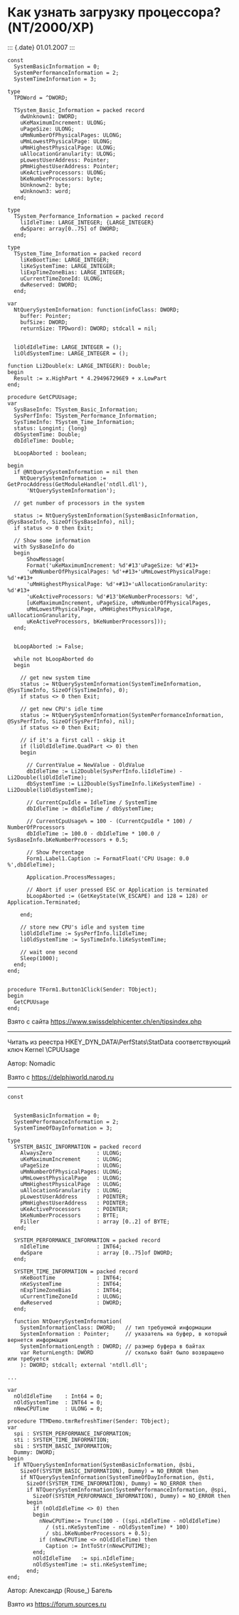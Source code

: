 Как узнать загрузку процессора? (NT/2000/XP)
============================================

::: {.date}
01.01.2007
:::

    const 
      SystemBasicInformation = 0; 
      SystemPerformanceInformation = 2; 
      SystemTimeInformation = 3; 
     
    type 
      TPDWord = ^DWORD; 
     
      TSystem_Basic_Information = packed record 
        dwUnknown1: DWORD; 
        uKeMaximumIncrement: ULONG; 
        uPageSize: ULONG; 
        uMmNumberOfPhysicalPages: ULONG; 
        uMmLowestPhysicalPage: ULONG; 
        uMmHighestPhysicalPage: ULONG; 
        uAllocationGranularity: ULONG; 
        pLowestUserAddress: Pointer; 
        pMmHighestUserAddress: Pointer; 
        uKeActiveProcessors: ULONG; 
        bKeNumberProcessors: byte; 
        bUnknown2: byte; 
        wUnknown3: word; 
      end; 
     
    type 
      TSystem_Performance_Information = packed record 
        liIdleTime: LARGE_INTEGER; {LARGE_INTEGER} 
        dwSpare: array[0..75] of DWORD; 
      end; 
     
    type 
      TSystem_Time_Information = packed record 
        liKeBootTime: LARGE_INTEGER; 
        liKeSystemTime: LARGE_INTEGER; 
        liExpTimeZoneBias: LARGE_INTEGER; 
        uCurrentTimeZoneId: ULONG; 
        dwReserved: DWORD; 
      end; 
     
    var 
      NtQuerySystemInformation: function(infoClass: DWORD; 
        buffer: Pointer; 
        bufSize: DWORD; 
        returnSize: TPDword): DWORD; stdcall = nil; 
     
     
      liOldIdleTime: LARGE_INTEGER = (); 
      liOldSystemTime: LARGE_INTEGER = (); 
     
    function Li2Double(x: LARGE_INTEGER): Double; 
    begin 
      Result := x.HighPart * 4.294967296E9 + x.LowPart 
    end; 
     
    procedure GetCPUUsage; 
    var 
      SysBaseInfo: TSystem_Basic_Information; 
      SysPerfInfo: TSystem_Performance_Information; 
      SysTimeInfo: TSystem_Time_Information; 
      status: Longint; {long} 
      dbSystemTime: Double; 
      dbIdleTime: Double; 
     
      bLoopAborted : boolean; 
     
    begin 
      if @NtQuerySystemInformation = nil then 
        NtQuerySystemInformation := GetProcAddress(GetModuleHandle('ntdll.dll'), 
          'NtQuerySystemInformation'); 
     
      // get number of processors in the system 
     
      status := NtQuerySystemInformation(SystemBasicInformation, @SysBaseInfo, SizeOf(SysBaseInfo), nil); 
      if status <> 0 then Exit; 
     
      // Show some information 
      with SysBaseInfo do 
      begin 
          ShowMessage( 
          Format('uKeMaximumIncrement: %d'#13'uPageSize: %d'#13+ 
          'uMmNumberOfPhysicalPages: %d'+#13+'uMmLowestPhysicalPage: %d'+#13+ 
          'uMmHighestPhysicalPage: %d'+#13+'uAllocationGranularity: %d'#13+ 
          'uKeActiveProcessors: %d'#13'bKeNumberProcessors: %d', 
          [uKeMaximumIncrement, uPageSize, uMmNumberOfPhysicalPages, 
          uMmLowestPhysicalPage, uMmHighestPhysicalPage, uAllocationGranularity, 
          uKeActiveProcessors, bKeNumberProcessors])); 
      end; 
     
     
      bLoopAborted := False; 
     
      while not bLoopAborted do 
      begin 
     
        // get new system time 
        status := NtQuerySystemInformation(SystemTimeInformation, @SysTimeInfo, SizeOf(SysTimeInfo), 0); 
        if status <> 0 then Exit; 
     
        // get new CPU's idle time 
        status := NtQuerySystemInformation(SystemPerformanceInformation, @SysPerfInfo, SizeOf(SysPerfInfo), nil); 
        if status <> 0 then Exit; 
     
        // if it's a first call - skip it 
        if (liOldIdleTime.QuadPart <> 0) then 
        begin 
     
          // CurrentValue = NewValue - OldValue 
          dbIdleTime := Li2Double(SysPerfInfo.liIdleTime) - Li2Double(liOldIdleTime); 
          dbSystemTime := Li2Double(SysTimeInfo.liKeSystemTime) - Li2Double(liOldSystemTime); 
     
          // CurrentCpuIdle = IdleTime / SystemTime 
          dbIdleTime := dbIdleTime / dbSystemTime; 
     
          // CurrentCpuUsage% = 100 - (CurrentCpuIdle * 100) / NumberOfProcessors 
          dbIdleTime := 100.0 - dbIdleTime * 100.0 / SysBaseInfo.bKeNumberProcessors + 0.5; 
     
          // Show Percentage 
          Form1.Label1.Caption := FormatFloat('CPU Usage: 0.0 %',dbIdleTime); 
     
          Application.ProcessMessages; 
     
          // Abort if user pressed ESC or Application is terminated 
          bLoopAborted := (GetKeyState(VK_ESCAPE) and 128 = 128) or Application.Terminated; 
     
        end; 
     
        // store new CPU's idle and system time 
        liOldIdleTime := SysPerfInfo.liIdleTime; 
        liOldSystemTime := SysTimeInfo.liKeSystemTime; 
     
        // wait one second 
        Sleep(1000); 
      end; 
    end; 
     
     
    procedure TForm1.Button1Click(Sender: TObject); 
    begin 
      GetCPUUsage 
    end; 

Взято с сайта <https://www.swissdelphicenter.ch/en/tipsindex.php>

------------------------------------------------------------------------

Читать из реестра HKEY\_DYN\_DATA\\PerfStats\\StatData соответствующий
ключ Kernel \\CPUUsage

Автор: Nomadic

Взято с <https://delphiworld.narod.ru>

------------------------------------------------------------------------

    const

     
      SystemBasicInformation = 0; 
      SystemPerformanceInformation = 2; 
      SystemTimeOfDayInformation = 3; 
     
    type
      SYSTEM_BASIC_INFORMATION = packed record
        AlwaysZero              : ULONG;
        uKeMaximumIncrement     : ULONG;
        uPageSize               : ULONG;
        uMmNumberOfPhysicalPages: ULONG;
        uMmLowestPhysicalPage   : ULONG;
        uMmHighestPhysicalPage  : ULONG;
        uAllocationGranularity  : ULONG;
        pLowestUserAddress      : POINTER;
        pMmHighestUserAddress   : POINTER;
        uKeActiveProcessors     : POINTER;
        bKeNumberProcessors     : BYTE;
        Filler                  : array [0..2] of BYTE;
      end;
     
      SYSTEM_PERFORMANCE_INFORMATION = packed record
        nIdleTime               : INT64;
        dwSpare                 : array [0..75]of DWORD;
      end;
     
      SYSTEM_TIME_INFORMATION = packed record
        nKeBootTime             : INT64;
        nKeSystemTime           : INT64;
        nExpTimeZoneBias        : INT64;
        uCurrentTimeZoneId      : ULONG;
        dwReserved              : DWORD;
      end;
     
      function NtQuerySystemInformation(
        SystemInformationClass: DWORD;   // тип требуемой информации
        SystemInformation : Pointer;     // указатель на буфер, в который вернется информация
        SystemInformationLength : DWORD; // размер буфера в байтах
        var ReturnLength: DWORD          // сколько байт было возвращено или требуется
        ): DWORD; stdcall; external 'ntdll.dll';
     
    ...
     
    var
      nOldIdleTime    : Int64 = 0;
      nOldSystemTime  : INT64 = 0;
      nNewCPUTime     : ULONG = 0;
     
    procedure TTMDemo.tmrRefreshTimer(Sender: TObject);
    var
      spi : SYSTEM_PERFORMANCE_INFORMATION;
      sti : SYSTEM_TIME_INFORMATION;
      sbi : SYSTEM_BASIC_INFORMATION;
      Dummy: DWORD;
    begin
      if NTQuerySystemInformation(SystemBasicInformation, @sbi,
        SizeOf(SYSTEM_BASIC_INFORMATION), Dummy) = NO_ERROR then
        if NTQuerySystemInformation(SystemTimeOfDayInformation, @sti,
          SizeOf(SYSTEM_TIME_INFORMATION), Dummy) = NO_ERROR then
          if NTQuerySystemInformation(SystemPerformanceInformation, @spi,
            SizeOf(SYSTEM_PERFORMANCE_INFORMATION), Dummy) = NO_ERROR then
          begin
            if (nOldIdleTime <> 0) then
            begin
              nNewCPUTime:= Trunc(100 - ((spi.nIdleTime - nOldIdleTime)
                / (sti.nKeSystemTime - nOldSystemTime) * 100)
                / sbi.bKeNumberProcessors + 0.5);
              if (nNewCPUTime <> nOldIdleTime) then
                Caption := IntToStr(nNewCPUTIME);
            end;
            nOldIdleTime   := spi.nIdleTime;
            nOldSystemTime := sti.nKeSystemTime;
          end;
    end;

Автор: Александр (Rouse\_) Багель

Взято из <https://forum.sources.ru>
